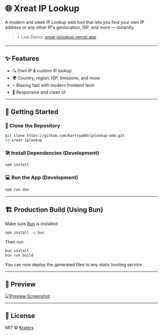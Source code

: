 # 🌐 Xreat IP Lookup

A modern and sleek IP Lookup web tool that lets you find your own IP address or any other IP's geolocation, ISP, and more — instantly.

> ⚡ Live Demo: [xreat-iplookup.vercel.app](https://xreat-iplookup.vercel.app/)

---

## ✨ Features

- 🔍 Own IP & custom IP lookup
- 🌍 Country, region, ISP, timezone, and more
- ⚡ Blazing fast with modern frontend tech
- 📱 Responsive and clean UI

---

## 🚀 Getting Started

### 🧱 Clone the Repository

```bash
git clone https://github.com/Kartvya69/iplookup-web.git
cd xreat-iplookup
```

### 🛠 Install Dependencies (Development)

```bash
npm install
```

### 💻 Run the App (Development)

```bash
npm run dev
```

---

## 🏗 Production Build (Using Bun)

Make sure [Bun](https://bun.sh) is installed:

```bash
npm install -g bun
```

Then run:

```bash
bun install
bun run build
```

You can now deploy the generated files to any static hosting service.

---

## 📸 Preview

[![Preview Screenshot](https://i.ibb.co/fGSSCnDd/xreat-iplookup-vercel-app-1024x-FULLdesktop-dca7ed.png)](https://xreat-iplookup.vercel.app/)


---

## 📄 License

MIT © [Kraters](https://github.com/Kartvya69)

